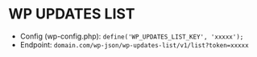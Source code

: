# WP UPDATES LIST

* Config (wp-config.php): `define('WP_UPDATES_LIST_KEY', 'xxxxx');`
* Endpoint: `domain.com/wp-json/wp-updates-list/v1/list?token=xxxxx`